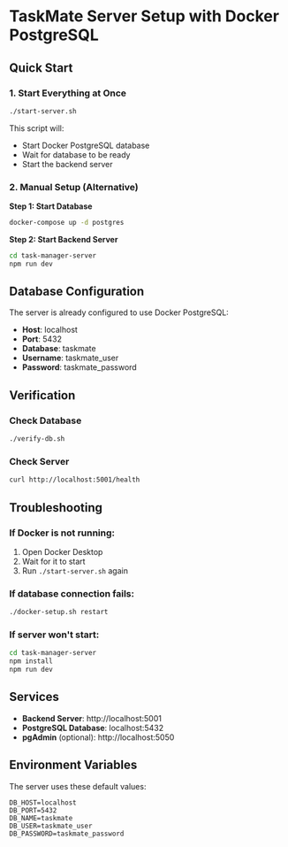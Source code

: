 # TaskMate Server Setup with Docker PostgreSQL

## Quick Start

### 1. Start Everything at Once
```bash
./start-server.sh
```

This script will:
- Start Docker PostgreSQL database
- Wait for database to be ready
- Start the backend server

### 2. Manual Setup (Alternative)

**Step 1: Start Database**
```bash
docker-compose up -d postgres
```

**Step 2: Start Backend Server**
```bash
cd task-manager-server
npm run dev
```

## Database Configuration

The server is already configured to use Docker PostgreSQL:

- **Host**: localhost
- **Port**: 5432
- **Database**: taskmate
- **Username**: taskmate_user
- **Password**: taskmate_password

## Verification

### Check Database
```bash
./verify-db.sh
```

### Check Server
```bash
curl http://localhost:5001/health
```

## Troubleshooting

### If Docker is not running:
1. Open Docker Desktop
2. Wait for it to start
3. Run `./start-server.sh` again

### If database connection fails:
```bash
./docker-setup.sh restart
```

### If server won't start:
```bash
cd task-manager-server
npm install
npm run dev
```

## Services

- **Backend Server**: http://localhost:5001
- **PostgreSQL Database**: localhost:5432
- **pgAdmin** (optional): http://localhost:5050

## Environment Variables

The server uses these default values:
```env
DB_HOST=localhost
DB_PORT=5432
DB_NAME=taskmate
DB_USER=taskmate_user
DB_PASSWORD=taskmate_password
``` 